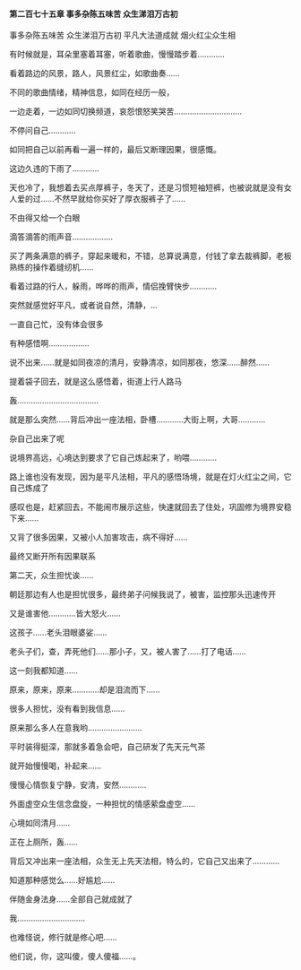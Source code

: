 #### 第二百七十五章 事多杂陈五味苦 众生涕泪万古初

事多杂陈五味苦
众生涕泪万古初
平凡大法道成就
烟火红尘众生相


有时候就是，耳朵里塞着耳塞，听着歌曲，慢慢踏步着…………

看着路边的风景，路人，风景红尘，如歌曲奏……

不同的歌曲情绪，精神信息，如同在经历一般，

一边走着，一边如同切换频道，哀怨恨怒笑哭苦…………………………


不停问自己…………

如同把自己以前再看一遍一样的，最后又断理因果，很感慨。

这边久违的下雨了…………

天也冷了，我想着去买点厚裤子，冬天了，还是习惯短袖短裤，也被说就是没有女人爱的过……不然早就给你买好了厚衣服裤子了……


不由得又给一个白眼

滴答滴答的雨声音………………

买了两条满意的裤子，穿起来暖和，不错，总算说满意，付钱了拿去裁裤脚，老板熟练的操作着缝纫机……


看着过路的行人，躲雨，哗哗的雨声，情侣挽臂快步…………

突然就感觉好平凡，或者说自然，清静，…

一直自己忙，没有体会很多

有种感悟啊………………

说不出来……就是如同夜凉的清月，安静清凉，如同那夜，悠深……醉然……

提着袋子回去，就是这么感悟着，街道上行人路马


轰………………………………

就是那么突然……背后冲出一座法相，卧槽…………大街上啊，大哥…………

杂自己出来了呢

说境界高远，心境达到要求了它自己炼起来了，哟喂…………

路上谁也没有发现，因为是平凡法相，平凡的感悟场境，就是在灯火红尘之间，它自己炼成了

感叹也是，赶紧回去，不能闹市展示这些，快速就回去了住处，巩固修为境界安稳下来……

又背了很多因果，又被小人加害攻击，病不得好……


最终又断开所有因果联系

第二天，众生担忧诶……

朝廷那边有人也是担忧很多，最终弟子问候我说了，被害，监控那头迅速传开

又是谁害他…………皆大怒火……

这孩子……老头泪眼婆娑……

老头子们，查，弄死他们……那小子，又，被人害了……打了电话……

这一刻我都知道……

原来，原来，原来…………却是泪流而下……


很多人担忧，没有看到我信息……

原来那么多人在意我哟……………………

平时装得挺深，那就多着急会吧，自己研发了先天元气茶

就开始慢慢喝，补起来……

慢慢心情恢复宁静，安清，安然…………

外面虚空众生信念盘旋，一种担忧的情感萦盘虚空……

心境如同清月……

正在上厕所，轰……

背后又冲出来一座法相，众生无上先天法相，特么的，它自己又出来了…………

知道那种感觉么……好尴尬……

伴随金身法身……全部自己就成就了

我…………………………


也难怪说，修行就是修心吧……

他们说，你，这叫傻，傻人傻福……。

